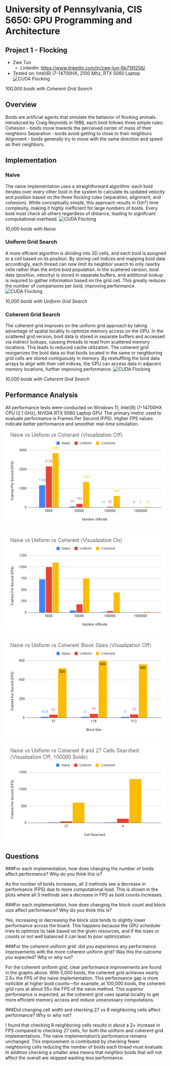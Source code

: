 # University of Pennsylvania, CIS 5650: GPU Programming and Architecture
## Project 1 - Flocking

* Zwe Tun
  * LinkedIn: https://www.linkedin.com/in/zwe-tun-6b7191256/
* Tested on: Intel(R) i7-14700HX, 2100 Mhz, RTX 5060 Laptop
![CUDA Flocking](images/CUDA-Flocking.gif)

*100,000 boids with Coherent Grid Search* 
## Overview 
Boids are artificial agents that simulate the behavior of flocking animals. Introduced by Craig Reynolds in 1986, each boid follows three simple rules:
Cohesion - boids move towards the perceived center of mass of their neighbors
Separation - boids avoid getting to close to their neighbors
Alignment - boids generally try to move with the same direction and speed as their neighbors.

## Implementation 

### Naive 
The naive implementation uses a straightforward algorithm: each boid iterates over every other boid in the system to calculate its updated velocity and position based on the three flocking rules (separation, alignment, and cohesion).
While conceptually simple, this approach results in O(n²) time complexity, making it highly inefficient for large numbers of boids. Every boid must check all others regardless of distance, leading to significant computational overhead.
![CUDA Flocking](images/Naive-CUDA-Flocking.gif)

*10,000 boids with Naive*

### Uniform Grid Search
A more effcient algorithm is dividing into 3D cells, and each boid is assigned to a cell based on its position. By storing cell indices and mapping boid data accordingly, each thread can now limit its neighbor search to only nearby cells rather than the entire boid population.
In the scattered version, boid data (position, velocity) is stored in separate buffers, and additional lookup is required to gather information based on the grid cell. This greatly reduces the number of comparisons per boid, improving performance. 
![CUDA Flocking](images/Uniform-CUDA-Flocking.gif)

*10,000 boids with Uniform Grid Search*

### Coherent Grid Search 
The coherent grid improves on the uniform grid approach by taking advantage of spatial locality to optimize memory access on the GPU. In the scattered grid version, boid data is stored in separate buffers and accessed via indirect lookups, causing threads to read from scattered memory locations. This leads to reduced cache utilization. The coherent grid reorganizes the boid data so that boids located in the same or neighboring grid cells are stored contiguously in memory. By reshuffling the boid data arrays to align with their cell indices, the GPU can access data in adjacent memory locations, further improving performance. 
![CUDA Flocking](images/Coherant-CUDA-Flocking.gif)

*10,000 boids with Coherent Grid Search*  

## Performance Analysis
All performance tests were conducted on Windows 11, Intel(R) i7-14700HX CPU (2.1 GHz), NVIDIA RTX 5060 Laptop GPU. The primary metric used to evaluate performance is Frames Per Second (FPS). Higher FPS values indicate better performance and smoother real-time simulation.
![CUDA Flocking](images/Off.png)

![CUDA Flocking](images/On.png)

![CUDA Flocking](images/Blocks.png)

![CUDA Flocking](images/CellSearched.png)

## Questions 
###For each implementation, how does changing the number of boids affect performance? Why do you think this is?

As the number of boids increases, all 3 methods see a decrease in performance (FPS) due to more computational load. This is shown in the plots where all 3 methods see a decrease in FPS as boid counts increases. 

###For each implementation, how does changing the block count and block size affect performance? Why do you think this is?

Yes, increasing or decreasing the block size tends to slightly lower performance across the board. This happens because the GPU scheduler tries to optimize its task based on the given resources, and if the sizes or counts or not well balanced it can lead to poor optimization. 

###For the coherent uniform grid: did you experience any performance improvements with the more coherent uniform grid? Was this the outcome you expected? Why or why not?

For the coherent uniform grid, clear performance improvements are found in the graphs above. With 5,000 boids, the coherent grid achieves nearly 2.5× the FPS of the naive implementation. This performance gap is more noticible at higher boid counts—for example, at 100,000 boids, the coherent grid runs at about 55× the FPS of the naive method. This superior performance is expected, as the coherent grid uses spatial locality to get more efficient memory access and reduce unnecessary computations.

###Did changing cell width and checking 27 vs 8 neighboring cells affect performance? Why or why not?

I found that checking 8 neighboring cells results in about a 2× increase in FPS compared to checking 27 cells, for both the uniform and coherent grid implementations. The naive implementation’s performance remains unchanged. This improvement is contributed by checking fewer neighboring cells reducing the number of boids each thread must evaluate. In addition checking a smaller area means that neighbor boids that will not affect the overall are skipped wasting less performance. 

